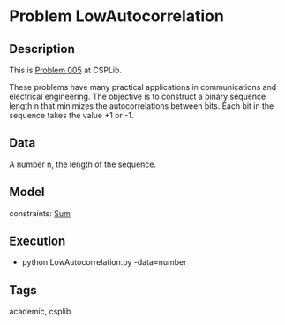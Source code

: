# Problem LowAutocorrelation
## Description
This is [Problem 005](https://www.csplib.org/Problems/prob005/) at CSPLib.

These problems have many practical applications in communications and electrical engineering.
The objective is to construct a binary sequence length n that minimizes the autocorrelations between bits.
Each bit in the sequence takes the value +1 or -1.

## Data
  A number n, the length of the sequence.

## Model
  constraints: [Sum](http://pycsp.org/documentation/constraints/Sum)

## Execution
  - python LowAutocorrelation.py -data=number

## Tags
  academic, csplib
